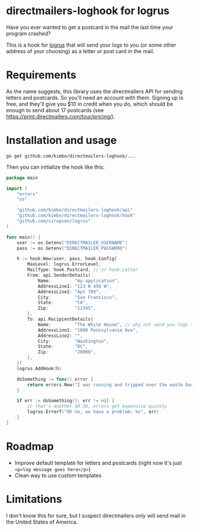 # directmailers-loghook for logrus

Have you ever wanted to get a postcard in the mail the last time your program crashed?

This is a hook for [logrus](https://github.com/sirupsen/logrus) that will send your logs to you (or some other address of your choosing) as a letter or post card in the mail.

# Requirements

As the name suggests, this library uses the directmailers API for sending letters and postcards.
So you'll need an account with them.
Signing up is free, and they'll give you $10 in credit when you do, which should be enough to send about 17 postcards (see https://print.directmailers.com/tour/pricing/).

# Installation and usage

```
go get github.com/kimbo/directmailers-loghook/...
```

Then you can initialize the hook like this:

```go
package main

import (
	"errors"
	"os"

	"github.com/kimbo/directmailers-loghook/api"
	"github.com/kimbo/directmailers-loghook/hook"
	"github.com/sirupsen/logrus"
)

func main() {
	user := os.Getenv("DIRECTMAILER_USERNAME")
	pass := os.Getenv("DIRECTMAILER_PASSWORD")

	h := hook.New(user, pass, hook.Config{
		MaxLevel: logrus.ErrorLevel,
		MailType: hook.Postcard, // or hook.Letter
		From: api.SenderDetails{
			Name:         "my-application",
			AddressLine1: "123 N 456 W",
			AddressLine2: "Apt 789",
			City:         "San Francisco",
			State:        "CA",
			Zip:          "12345",
		},
		To: api.RecipientDetails{
			Name:         "The White House", // why not send you logs to the President?
			AddressLine1: "1600 Pennsylvania Ave",
			AddressLine2: "",
			City:         "Washington",
			State:        "DC",
			Zip:          "20006",
		},
	})
	logrus.AddHook(h)

	doSomething := func() error {
		return errors.New("I was running and tripped over the waste basket and now there's garbage everywhere")
	}

	if err := doSomething(); err != nil {
		// that's another $0.56, errors get expensive quickly
		logrus.Errorf("Oh no, we have a problem: %v", err)
	}
}
```

# Roadmap

- Improve default template for letters and postcards (right now it's just `<p>log message goes here</p>`)
- Clean way to use custom templates

# Limitations

I don't know this for sure, but I suspect directmailers only will send mail in the United States of America.